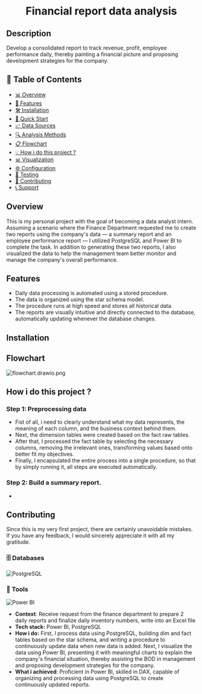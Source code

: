 <h1 align="center">Financial report data analysis</h1>

<h2>Description</h2>
Develop a consolidated report to track revenue, profit, employee performance daily, thereby painting a financial picture and proposing development strategies for the company. 

## 📑 Table of Contents

- [📊 Overview](#-overview)
- [🎯 Features](#-features)
- [🛠️ Installation](#️-installation)
- [🚀 Quick Start](#-quick-start)
- [📈 Data Sources](#-data-sources)
- [🔍 Analysis Methods](#-analysis-methods)
- [📋 Flowchart](#-report-types)
- [💡 How i do this project ?](#-project-method)
- [📊 Visualization](#-visualization)
- [⚙️ Configuration](#️-configuration)
- [🧪 Testing](#-testing)
- [🤝 Contributing](#-contributing)
- [📞 Support](#-support)

<h2> Overview </h2>
This is my personal project with the goal of becoming a data analyst intern. Assuming a scenario where the Finance Department requested me to create two reports using the company's data — a summary report and an employee performance report — I utilized PostgreSQL and Power BI to complete the task. In addition to generating these two reports, I also visualized the data to help the management team better monitor and manage the company's overall performance.

<h2> Features</h2>

- Daily data processing is automated using a stored procedure.
- The data is organized using the star schema model.
- The procedure runs at high speed and stores all historical data.
- The reports are visually intuitive and directly connected to the database, automatically updating whenever the database changes.
  
<h2> Installation</h2>



<h2> Flowchart</h2>

![flowchart.drawio.png](https://github.com/Vietzzzz/Financial-report-data-analysis/blob/main/flowchart.drawio.png)


<h2> How i do this project ? </h2>

<h3> Step 1: Preprocessing data </h3>

- Fist of all, i need to clearly understand what my data represents, the meaning of each column, and the business context behind them.
- Next, the dimension tables were created based on the fact raw tables.
- After that, I processed the fact table by selecting the necessary columns, removing the irrelevant ones, transforming values based onto better fit my objectives.
- Finally, I encapsulated the entire process into a single procedure, so that by simply running it, all steps are executed automatically.

<h3> Step 2: Build a summary report.</h3>

- 


<h2> Contributing</h2>

Since this is my very first project, there are certainly unavoidable mistakes. If you have any feedback, I would sincerely appreciate it with all my gratitude.



### 🗄️ Databases
![PostgreSQL](https://img.shields.io/badge/POSTGRESQL-4169E1?style=for-the-badge&logo=postgresql&logoColor=white)

### 🔧 Tools
![Power BI](https://img.shields.io/badge/POWER%20BI-F2C811?style=for-the-badge&logo=powerbi&logoColor=black)




- **Context**: Receive request from the finance department to prepare 2 daily reports and finalize daily inventory numbers, write into an Excel file
- **Tech stack:** Power BI, PostgreSQL
- **How i do:** First, I process data using PostgreSQL, building dim and fact tables based on the star schema, and writing a procedure to continuously update data when new data is added. Next, I visualize the data using Power BI, presenting it with meaningful charts to explain the company's financial situation, thereby assisting the BOD in management and proposing development strategies for the company.
- **What i achieved**: Proficient in Power BI, skilled in DAX, capable of organizing and processing data using PostgreSQL to create continuously updated reports. 

